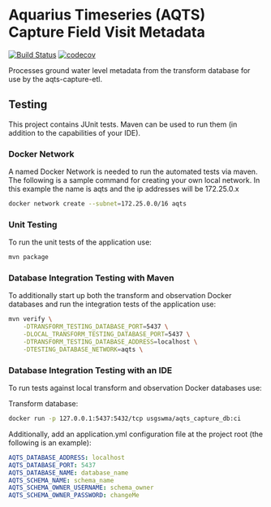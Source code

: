 # Aquarius Timeseries (AQTS) Capture Field Visit Metadata

[![Build Status](https://travis-ci.com/usgs/aqts-capture-field-visit-metadata.svg?branch=master)](https://travis-ci.com/usgs/aqts-capture-field-visit-metadata)
[![codecov](https://codecov.io/gh/usgs/aqts-capture-field-visit-metadata/branch/master/graph/badge.svg)](https://codecov.io/gh/usgs/aqts-capture-field-visit-metadata)

Processes ground water level metadata from the transform database for use by the aqts-capture-etl.

## Testing
This project contains JUnit tests. Maven can be used to run them (in addition to the capabilities of your IDE).

### Docker Network
A named Docker Network is needed to run the automated tests via maven. The following is a sample command for creating your own local network. In this example the name is aqts and the ip addresses will be 172.25.0.x

```.sh
docker network create --subnet=172.25.0.0/16 aqts
```

### Unit Testing
To run the unit tests of the application use:

```.sh
mvn package
```

### Database Integration Testing with Maven
To additionally start up both the transform and observation Docker databases and run the integration tests of the application use:

```.sh
mvn verify \
    -DTRANSFORM_TESTING_DATABASE_PORT=5437 \
    -DLOCAL_TRANSFORM_TESTING_DATABASE_PORT=5437 \
    -DTRANSFORM_TESTING_DATABASE_ADDRESS=localhost \
    -DTESTING_DATABASE_NETWORK=aqts \
```

### Database Integration Testing with an IDE
To run tests against local transform and observation Docker databases use:

Transform database:
```.sh
docker run -p 127.0.0.1:5437:5432/tcp usgswma/aqts_capture_db:ci
```

Additionally, add an application.yml configuration file at the project root (the following is an example):
```.yaml
AQTS_DATABASE_ADDRESS: localhost
AQTS_DATABASE_PORT: 5437
AQTS_DATABASE_NAME: database_name
AQTS_SCHEMA_NAME: schema_name
AQTS_SCHEMA_OWNER_USERNAME: schema_owner
AQTS_SCHEMA_OWNER_PASSWORD: changeMe
```
